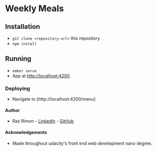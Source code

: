 # Weekly Meals

## Installation

* `git clone <repository-url>` this repository
* `npm install`

## Running

* `ember serve`
* App at [http://localhost:4200](http://localhost:4200).

### Deploying

* Navigate to [http://localhost:4200/menu]


#### Author
* Raz Rimon - [LinkedIn](https://www.linkedin.com/in/raz-rimon-416551125) - [GitHub](https://github.com/razcodes/)

#### Acknowledgements
* Made throughout udacity's front end web development nano degree.
